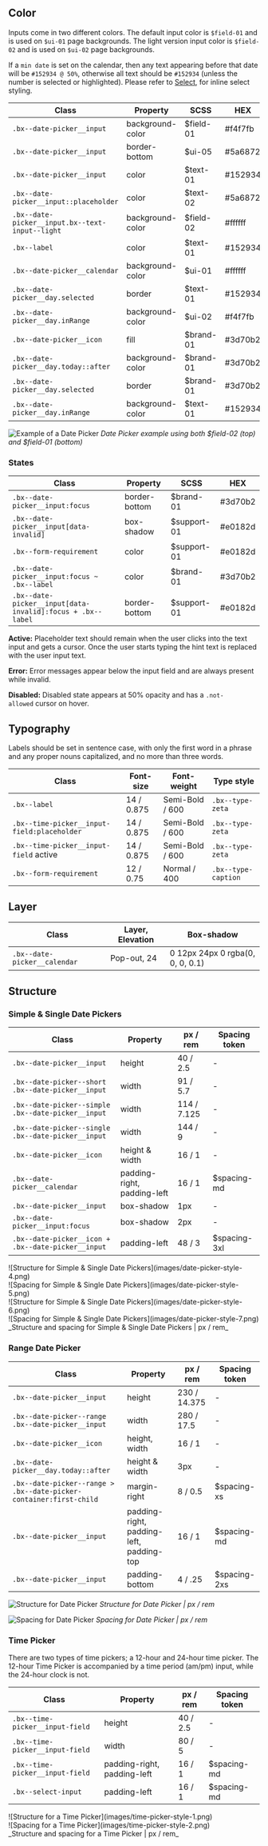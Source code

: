 ## Color

 Inputs come in two different colors. The default input color is `$field-01` and is used on `$ui-01` page backgrounds. The light version input color is `$field-02` and is used on `$ui-02` page backgrounds.

If a `min date` is set on the calendar, then any text appearing before that date will be `#152934 @ 50%`, otherwise all text should be `#152934` (unless the number is selected or highlighted). Please refer to [Select](/components/select), for inline select styling.


| Class                                           | Property         | SCSS       | HEX     |
|-------------------------------------------------|------------------|------------|---------|
|`.bx--date-picker__input`                        | background-color | $field-01  | #f4f7fb |
|`.bx--date-picker__input`                        | border-bottom    | $ui-05     | #5a6872 |
|`.bx--date-picker__input`                        | color            | $text-01   | #152934 |
|`.bx--date-picker__input::placeholder`           | color            | $text-02   | #5a6872 |
|`.bx--date-picker__input.bx--text-input--light`  | background-color | $field-02  | #ffffff |
|`.bx--label`                                     | color            | $text-01   | #152934 |
|`.bx--date-picker__calendar`                     | background-color | $ui-01     | #ffffff |
|`.bx--date-picker__day.selected`                 | border           | $text-01   | #152934 |
|`.bx--date-picker__day.inRange`                  | background-color | $ui-02     | #f4f7fb |
|`.bx--date-picker__icon`                         | fill             | $brand-01  | #3d70b2 |
|`.bx--date-picker__day.today::after`             | background-color | $brand-01  | #3d70b2 |
|`.bx--date-picker__day.selected`                 | border           | $brand-01  | #3d70b2 |
|`.bx--date-picker__day.inRange                `  | background-color | $text-01   | #152934 |

![Example of a Date Picker](images/date-picker-style-1.png)
_Date Picker example using both $field-02 (top) and $field-01 (bottom)_

### States

| Class                                      | Property     | SCSS          | HEX       |
|--------------------------------------------|--------------|---------------|-----------|
|`.bx--date-picker__input:focus`             | border-bottom| $brand-01     | #3d70b2   |
|`.bx--date-picker__input[data-invalid]`     | box-shadow   | $support-01   | #e0182d   |
|`.bx--form-requirement`                     | color        | $support-01   | #e0182d   |
|`.bx--date-picker__input:focus ~ .bx--label`| color        | $brand-01     | #3d70b2   |
|`.bx--date-picker__input[data-invalid]:focus + .bx--label` | border-bottom | $support-01   | #e0182d   |


**Active:** Placeholder text should remain when the user clicks into the text input and gets a cursor. Once the user starts typing the hint text is replaced with the user input text.

**Error:** Error messages appear below the input field and are always present while invalid.

**Disabled:** Disabled state appears at 50% opacity and has a `.not-allowed` cursor on hover.




## Typography
Labels should be set in sentence case, with only the first word in a phrase and any proper nouns capitalized, and no more than three words.

|Class                                       | Font-size       | Font-weight     | Type style         |
|--------------------------------------------|-----------------|-----------------|--------------------|
| `.bx--label`                               | 14 / 0.875      | Semi-Bold / 600 | `.bx--type-zeta`   |
| `.bx--time-picker__input-field:placeholder`| 14 / 0.875      | Semi-Bold / 600 | `.bx--type-zeta`   |
| `.bx--time-picker__input-field` active     | 14 / 0.875      | Semi-Bold / 600 | `.bx--type-zeta`   |
| `.bx--form-requirement`                    | 12 / 0.75       | Normal / 400    | `.bx--type-caption`|


## Layer
| Class                         | Layer, Elevation  | Box-shadow                      |
|-------------------------------|-------------------|---------------------------------|
| `.bx--date-picker__calendar`  | Pop-out,  24      | 0 12px 24px 0 rgba(0, 0, 0, 0.1)|


## Structure

### Simple & Single Date Pickers

| Class                                                         | Property                                 | px / rem    | Spacing token|
|---------------------------------------------------------------|------------------------------------------|-------------|--------------|
|`.bx--date-picker__input`                                      | height                                   | 40 / 2.5    | - |
|`.bx--date-picker--short .bx--date-picker__input`              | width                                    | 91 / 5.7    | - |
|`.bx--date-picker--simple .bx--date-picker__input`             | width                                    | 114 / 7.125 | - |
|`.bx--date-picker--single .bx--date-picker__input`             | width                                    | 144 / 9     | - |
|`.bx--date-picker__icon`                                       | height & width                           | 16 / 1      | - |
|`.bx--date-picker__calendar`                                   | padding-right, padding-left              | 16 / 1      | $spacing-md  |
|`.bx--date-picker__input`                                      | box-shadow                               | 1px         | - |
|`.bx--date-picker__input:focus`                                | box-shadow                               | 2px  | - |
|`.bx--date-picker__icon + .bx--date-picker__input`             | padding-left                             | 48 / 3      | $spacing-3xl |

<div data-insert-component="ImageGrid">
  <div>
    ![Structure for Simple & Single Date Pickers](images/date-picker-style-4.png)
  </div>
  <div>
    ![Spacing for Simple & Single Date Pickers](images/date-picker-style-5.png)
  </div>
  <div>
    ![Structure for Simple & Single Date Pickers](images/date-picker-style-6.png)
  </div>
  <div>
    ![Spacing for Simple & Single Date Pickers](images/date-picker-style-7.png)
  </div>
</div>
_Structure and spacing for Simple & Single Date Pickers | px / rem_


### Range Date Picker

| Class                                                            | Property                                     | px / rem    | Spacing token |
|------------------------------------------------------------------|----------------------------------------------|-------------|---------------|
|`.bx--date-picker__input`                                         | height                                       | 230 / 14.375| - |
|`.bx--date-picker--range .bx--date-picker__input`                 | width                                        | 280 / 17.5  | - |
|`.bx--date-picker__icon`                                          | height, width                                | 16  / 1     | - |
|`.bx--date-picker__day.today::after`                              | height & width                               | 3px       | - |
|`.bx--date-picker--range > .bx--date-picker-container:first-child`| margin-right                                 | 8 / 0.5     | $spacing-xs   |
|`.bx--date-picker__input`                                         | padding-right, padding-left, padding-top     | 16 / 1      | $spacing-md   |
|`.bx--date-picker__input`                                         | padding-bottom                               | 4 / .25     | $spacing-2xs  |




![Structure for Date Picker](images/date-picker-style-2.png)
_Structure for Date Picker | px / rem_

![Spacing for Date Picker](images/date-picker-style-3.png)
_Spacing for Date Picker | px / rem_

### Time Picker
There are two types of time pickers; a 12-hour and 24-hour time picker. The 12-hour Time Picker is accompanied by a time period (am/pm) input, while the 24-hour clock is not.

|Class                           | Property                     | px / rem | Spacing token |
|--------------------------------|------------------------------|----------|---------------|
|`.bx--time-picker__input-field` | height                       | 40 / 2.5 | - |
|`.bx--time-picker__input-field` | width                        | 80 / 5   | - |
|`.bx--time-picker__input-field` | padding-right, padding-left  | 16 / 1   | $spacing-md   |
|`.bx--select-input`             | padding-left                 | 16 / 1   | $spacing-md   |



<div data-insert-component="ImageGrid">
  <div>
    ![Structure for a Time Picker](images/time-picker-style-1.png)
  </div>
  <div>
    ![Spacing for a Time Picker](images/time-picker-style-2.png)
  </div>
</div>
_Structure and spacing for a Time Picker | px / rem_
